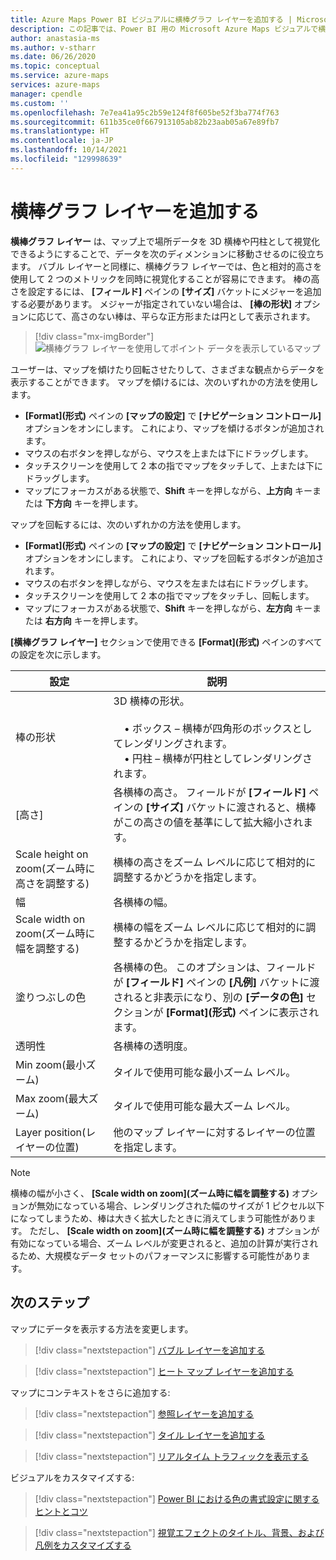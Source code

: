 ```yaml
---
title: Azure Maps Power BI ビジュアルに横棒グラフ レイヤーを追加する | Microsoft Azure Maps
description: この記事では、Power BI 用の Microsoft Azure Maps ビジュアルで横棒グラフ レイヤーを使用する方法について説明します。
author: anastasia-ms
ms.author: v-stharr
ms.date: 06/26/2020
ms.topic: conceptual
ms.service: azure-maps
services: azure-maps
manager: cpendle
ms.custom: ''
ms.openlocfilehash: 7e7ea41a95c2b59e124f8f605be52f3ba774f763
ms.sourcegitcommit: 611b35ce0f667913105ab82b23aab05a67e89fb7
ms.translationtype: HT
ms.contentlocale: ja-JP
ms.lasthandoff: 10/14/2021
ms.locfileid: "129998639"
---
```

# <a name="add-a-bar-chart-layer"></a>横棒グラフ レイヤーを追加する

**横棒グラフ レイヤー** は、マップ上で場所データを 3D 横棒や円柱として視覚化できるようにすることで、データを次のディメンションに移動させるのに役立ちます。 バブル レイヤーと同様に、横棒グラフ レイヤーでは、色と相対的高さを使用して 2 つのメトリックを同時に視覚化することが容易にできます。 棒の高さを設定するには、 **[フィールド]** ペインの **[サイズ]** バケットにメジャーを追加する必要があります。 メジャーが指定されていない場合は、 **[棒の形状]** オプションに応じて、高さのない棒は、平らな正方形または円として表示されます。

> [!div class="mx-imgBorder"]
> ![横棒グラフ レイヤーを使用してポイント データを表示しているマップ](media/power-bi-visual/bar-chart-layer-styled.png)

ユーザーは、マップを傾けたり回転させたりして、さまざまな観点からデータを表示することができます。 マップを傾けるには、次のいずれかの方法を使用します。

-   **[Format]\(形式\)** ペインの **[マップの設定]** で **[ナビゲーション コントロール]** オプションをオンにします。 これにより、マップを傾けるボタンが追加されます。
-   マウスの右ボタンを押しながら、マウスを上または下にドラッグします。
-   タッチスクリーンを使用して 2 本の指でマップをタッチして、上または下にドラッグします。
-   マップにフォーカスがある状態で、**Shift** キーを押しながら、**上方向** キーまたは **下方向** キーを押します。

マップを回転するには、次のいずれかの方法を使用します。

-   **[Format]\(形式\)** ペインの **[マップの設定]** で **[ナビゲーション コントロール]** オプションをオンにします。 これにより、マップを回転するボタンが追加されます。
-   マウスの右ボタンを押しながら、マウスを左または右にドラッグします。
-   タッチスクリーンを使用して 2 本の指でマップをタッチし、回転します。
-   マップにフォーカスがある状態で、**Shift** キーを押しながら、**左方向** キーまたは **右方向** キーを押します。

**[横棒グラフ レイヤー]** セクションで使用できる **[Format]\(形式\)** ペインのすべての設定を次に示します。

| 設定              | 説明      |
|----------------------|------------------|
| 棒の形状            | 3D 横棒の形状。<br/><br/>&nbsp;&nbsp;&nbsp;&nbsp;• ボックス – 横棒が四角形のボックスとしてレンダリングされます。<br/>&nbsp;&nbsp;&nbsp;&nbsp;• 円柱 – 横棒が円柱としてレンダリングされます。 |
| [高さ]               | 各横棒の高さ。 フィールドが **[フィールド]** ペインの **[サイズ]** バケットに渡されると、横棒がこの高さの値を基準にして拡大縮小されます。 |
| Scale height on zoom\(ズーム時に高さを調整する\) | 横棒の高さをズーム レベルに応じて相対的に調整するかどうかを指定します。 |
| 幅                | 各横棒の幅。  |
| Scale width on zoom\(ズーム時に幅を調整する\)  | 横棒の幅をズーム レベルに応じて相対的に調整するかどうかを指定します。  |
| 塗りつぶしの色           | 各横棒の色。 このオプションは、フィールドが **[フィールド]** ペインの **[凡例]** バケットに渡されると非表示になり、別の **[データの色]** セクションが **[Format]\(形式\)** ペインに表示されます。 |
| 透明性         | 各横棒の透明度。 |
| Min zoom\(最小ズーム\)             | タイルで使用可能な最小ズーム レベル。 |
| Max zoom\(最大ズーム\)             | タイルで使用可能な最大ズーム レベル。 |
| Layer position\(レイヤーの位置\)       | 他のマップ レイヤーに対するレイヤーの位置を指定します。 |

> [!NOTE]
> 横棒の幅が小さく、 **[Scale width on zoom]\(ズーム時に幅を調整する\)** オプションが無効になっている場合、レンダリングされた幅のサイズが 1 ピクセル以下になってしまうため、棒は大きく拡大したときに消えてしまう可能性があります。 ただし、 **[Scale width on zoom]\(ズーム時に幅を調整する\)** オプションが有効になっている場合、ズーム レベルが変更されると、追加の計算が実行されるため、大規模なデータ セットのパフォーマンスに影響する可能性があります。

## <a name="next-steps"></a>次のステップ

マップにデータを表示する方法を変更します。

> [!div class="nextstepaction"]
> [バブル レイヤーを追加する](power-bi-visual-add-bubble-layer.md)

> [!div class="nextstepaction"]
> [ヒート マップ レイヤーを追加する](power-bi-visual-add-heat-map-layer.md)

マップにコンテキストをさらに追加する:

> [!div class="nextstepaction"]
> [参照レイヤーを追加する](power-bi-visual-add-reference-layer.md)

> [!div class="nextstepaction"]
> [タイル レイヤーを追加する](power-bi-visual-add-tile-layer.md)

> [!div class="nextstepaction"]
> [リアルタイム トラフィックを表示する](power-bi-visual-show-real-time-traffic.md)

ビジュアルをカスタマイズする:

> [!div class="nextstepaction"]
> [Power BI における色の書式設定に関するヒントとコツ](/power-bi/visuals/service-tips-and-tricks-for-color-formatting)

> [!div class="nextstepaction"]
> [視覚エフェクトのタイトル、背景、および凡例をカスタマイズする](/power-bi/visuals/power-bi-visualization-customize-title-background-and-legend)